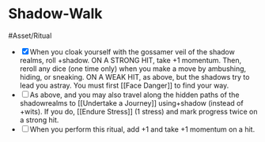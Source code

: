 # Shadow-Walk
#Asset/Ritual 

- <input type="checkbox" checked>When you cloak yourself with the gossamer veil of the shadow realms, roll +shadow. ON A STRONG HIT, take +1 momentum. Then, reroll any dice (one time only) when you make a move by ambushing, hiding, or sneaking. ON A WEAK HIT, as above, but the shadows try to lead you astray. You must first [[Face Danger]] to find your way.
- <input type="checkbox">As above, and you may also travel along the hidden paths of the shadowrealms to [[Undertake a Journey]] using+shadow (instead of +wits). If you do, [[Endure Stress]] (1 stress) and mark progress twice on a strong hit.
- <input type="checkbox">When you perform this ritual, add +1 and take +1 momentum on a hit.